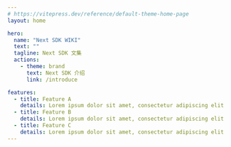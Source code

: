 ```yaml
---
# https://vitepress.dev/reference/default-theme-home-page
layout: home

hero:
  name: "Next SDK WIKI"
  text: ""
  tagline: Next SDK 文集
  actions:
    - theme: brand
      text: Next SDK 介绍
      link: /introduce

features:
  - title: Feature A
    details: Lorem ipsum dolor sit amet, consectetur adipiscing elit
  - title: Feature B
    details: Lorem ipsum dolor sit amet, consectetur adipiscing elit
  - title: Feature C
    details: Lorem ipsum dolor sit amet, consectetur adipiscing elit
---
```


